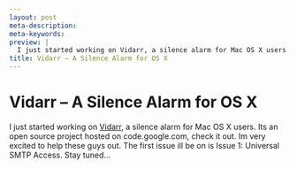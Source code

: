 ```yaml
---
layout: post
meta-description:
meta-keywords:
preview: |
  I just started working on Vidarr, a silence alarm for Mac OS X users. Its an open source project hosted on code.google.com check it out
title: Vidarr – A Silence Alarm for OS X
---
```

# Vidarr – A Silence Alarm for OS X

I just started working on <a href="http://goo.gl/bmHuC" target="_blank" title="Vidarr">Vidarr</a>, a silence alarm for Mac OS X users. Its an open source project hosted on code.google.com, check it out.
Im very excited to help these guys out. The first issue ill be on is Issue 1: Universal SMTP Access.
Stay tuned...
